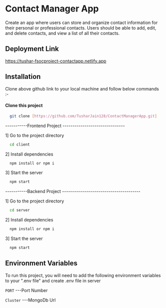 # Contact Manager App


Create an app where users can store and organize contact information for their personal or professional contacts.  Users should be able to add, edit, and delete contacts, and view a list of all their contacts.


## Deployment Link
https://tushar-fsocproject-contactapp.netlify.app

## Installation

Clone above github link to your local machine and follow below commands :-

#### Clone this project
```bash
  git clone [https://github.com/TusharJain128/ContactManagerApp.git]
```

-----------Frontend Project -------------------------------

1]  Go to the project directory

```bash
  cd client
```

2] Install dependencies

```bash
  npm install or npm i
```

3] Start the server

```bash
  npm start
```

-----------Backend Project ---------------------------------------

1]  Go to the project directory

```bash
  cd server
```

2] Install dependencies

```bash
  npm install or npm i
```

3] Start the server

```bash
  npm start
```

## Environment Variables

To run this project, you will need to add the following environment variables to  your ".env file" and create .env file in server

`PORT` ---Port Number

`Cluster` ---MongoDb Url


